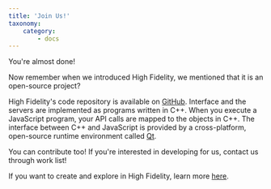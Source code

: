 ```yaml
---
title: 'Join Us!'
taxonomy:
    category:
        - docs
---
```


You're almost done!

Now remember when we introduced High Fidelity, we mentioned that it is an open-source project? 

High Fidelity's code repository is available on [GitHub](https://github.com/highfidelity/hifi). Interface and the servers are implemented as programs written in C++. When you execute a JavaScript program, your API calls are mapped to the objects in C++. The interface between C++ and JavaScript is provided by a cross-platform, open-source runtime environment called [Qt](https://www.qt.io/). 

You can contribute too! If you're interested in developing for us, contact us through work list! 

If you want to create and explore in High Fidelity, learn more [here](../../../create-and-explore). 
